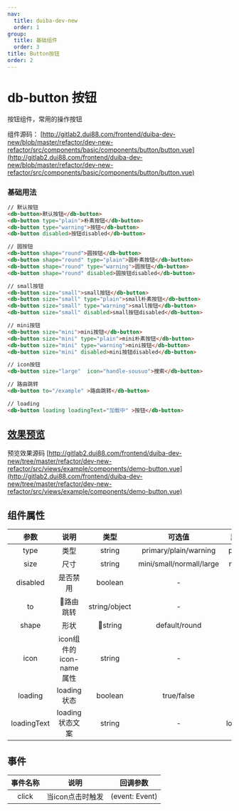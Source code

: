 ```yaml
---
nav:
  title: duiba-dev-new
  order: 1
group:
  title: 基础组件
  order: 3
title: Button按钮
order: 2
---
```


# db-button 按钮

按钮组件，常用的操作按钮

组件源码： [http://gitlab2.dui88.com/frontend/duiba-dev-new/blob/master/refactor/dev-new-refactor/src/components/basic/components/button/button.vue](http://gitlab2.dui88.com/frontend/duiba-dev-new/blob/master/refactor/dev-new-refactor/src/components/basic/components/button/button.vue)

### 基础用法

```html
// 默认按钮
<db-button>默认按钮</db-button>
<db-button type="plain">朴素按钮</db-button>
<db-button type="warning">按钮</db-button>
<db-button disabled>按钮disabled</db-button>

// 圆按钮
<db-button shape="round">圆按钮</db-button>
<db-button shape="round" type="plain">圆朴素按钮</db-button>
<db-button shape="round" type="warning">圆按钮</db-button>
<db-button shape="round" disabled>圆按钮disabled</db-button>

// small按钮
<db-button size="small">small按钮</db-button>
<db-button size="small" type="plain">small朴素按钮</db-button>
<db-button size="small" type="warning">small按钮</db-button>
<db-button size="small" disabled>small按钮disabled</db-button>

// mini按钮
<db-button size="mini">mini按钮</db-button>
<db-button size="mini" type="plain">mini朴素按钮</db-button>
<db-button size="mini" type="warning">mini按钮</db-button>
<db-button size="mini" disabled>mini按钮disabled</db-button>

// icon按钮
<db-button size="large"  icon="handle-sousuo">搜索</db-button>

// 路由跳转
<db-button to="/example" >路由跳转</db-button>

// loading
<db-button loading loadingText="加载中" >按钮</db-button>
```

## [效果预览](https://hd.dlp.duiba.com.cn/static/index/new?appId=1#/example?active=1)

预览效果源码 [http://gitlab2.dui88.com/frontend/duiba-dev-new/tree/master/refactor/dev-new-refactor/src/views/example/components/demo-button.vue](http://gitlab2.dui88.com/frontend/duiba-dev-new/tree/master/refactor/dev-new-refactor/src/views/example/components/demo-button.vue)

## 组件属性

参数|说明|类型|可选值|默认值
:---:|:--:|:---:|:---:|:---:
type|类型|string|primary/plain/warning|primary
size|尺寸|string|mini/small/normall/large|normall
disabled|是否禁用|boolean|-|false
to|路由跳转|string/object|-|-
shape|形状|string|default/round|round
icon|icon组件的icon-name属性|string|-|-
loading|loading状态|boolean|true/false|false
loadingText|loading状态文案|string|-|loading...

## 事件

事件名称|说明|回调参数
:---:|:--:|:---:
click|当icon点击时触发|(event: Event)
